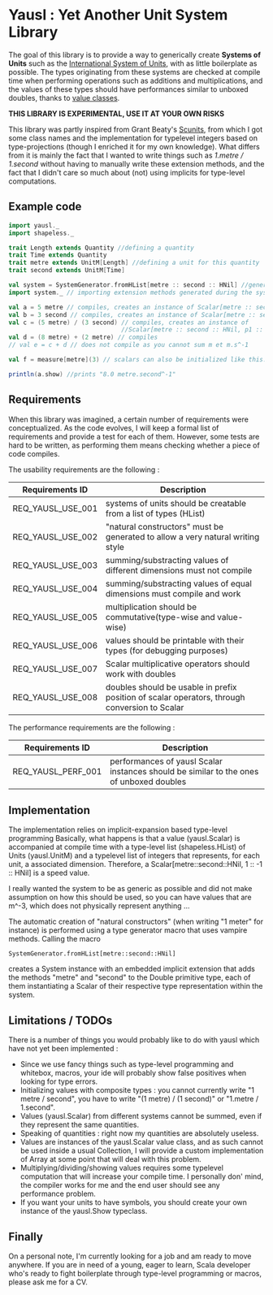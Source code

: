 
# Yausl : Yet Another Unit System Library

The goal of this library is to provide a way to generically create **Systems of Units** such as the 
[International System of Units](http://en.wikipedia.org/wiki/International_System_of_Units), with as little
boilerplate as possible. The types originating from these systems are checked at compile time when
performing operations such as additions and multiplications, and the values of these types should have 
performances similar to unboxed doubles, thanks to [value classes](http://docs.scala-lang.org/overviews/core/value-classes.html). 

**THIS LIBRARY IS EXPERIMENTAL, USE IT AT YOUR OWN RISKS**

This library was partly inspired from Grant Beaty's [Scunits](https://github.com/gbeaty/scunits), from which I 
got some class names and the implementation for typelevel integers based on type-projections (though I enriched it 
for my own knowledge). What differs from it is mainly the fact that I wanted to write things such as 
*1.metre / 1.second* without having to manually write these extension methods, 
and the fact that I didn't care so much about (not) using implicits for type-level computations. 

## Example code 


```scala 
import yausl._ 
import shapeless._

trait Length extends Quantity //defining a quantity
trait Time extends Quantity
trait metre extends UnitM[Length] //defining a unit for this quantity
trait second extends UnitM[Time]

val system = SystemGenerator.fromHList[metre :: second :: HNil] //generating a system of units
import system._ // importing extension methods generated during the system creation. 

val a = 5 metre // compiles, creates an instance of Scalar[metre :: second :: HNil, p1 :: _0 :: HNil]
val b = 3 second // compiles, creates an instance of Scalar[metre :: second :: HNil, _0 :: p1 :: HNil]
val c = (5 metre) / (3 second) // compiles, creates an instance of 
                               //Scalar[metre :: second :: HNil, p1 :: n1 :: HNil]  
val d = (8 metre) + (2 metre) // compiles
// val e = c + d // does not compile as you cannot sum m et m.s^-1

val f = measure[metre](3) // scalars can also be initialized like this.  

println(a.show) //prints "8.0 metre.second^-1" 
```


## Requirements 

When this library was imagined, a certain number of requirements were conceptualized. As the code evolves, 
I will keep a formal list of requirements and provide a test for each of them. However, some tests 
are hard to be written, as performing them means checking whether a piece of code compiles. 


The usability requirements are the following : 


Requirements ID   | Description
------------------| ----------------------------------------------------------------
REQ_YAUSL_USE_001 | systems of units should be creatable from a list of types (HList)                        
REQ_YAUSL_USE_002 | "natural constructors" must be generated to allow a very natural writing style 
REQ_YAUSL_USE_003 | summing/substracting values of different dimensions must not compile                
REQ_YAUSL_USE_004 | summing/substracting values of equal dimensions must compile and work               
REQ_YAUSL_USE_005 | multiplication should be commutative(type-wise and value-wise)
REQ_YAUSL_USE_006 | values should be printable with their types (for debugging purposes)
REQ_YAUSL_USE_007 | Scalar multiplicative operators should work with doubles                 
REQ_YAUSL_USE_008 | doubles should be usable in prefix position of scalar operators, through conversion to Scalar          


The performance requirements are the following : 


Requirements ID    | Description
-------------------|-----------------------------------------------------------------
REQ_YAUSL_PERF_001 | performances of yausl Scalar instances should be similar to the ones of unboxed doubles  
              
## Implementation

The implementation relies on implicit-expansion based type-level programming 
Basically, what happens is that a value (yausl.Scalar) is accompanied at compile 
time with a type-level list (shapeless.HList) of Units (yausl.UnitM) and a typelevel list of integers that represents, 
for each unit, a associated dimension. Therefore, a Scalar[metre::second::HNil, 1 :: -1 :: HNil] is a speed value. 

I really wanted the system to be as generic as possible and did not make assumption on how this should be used, 
so you can have values that are m^-3, which does not physically represent anything ... 

The automatic creation of "natural constructors" (when writing "1 meter" for instance) is performed using a 
type generator macro that uses vampire methods. Calling the macro 

    SystemGenerator.fromHList[metre::second::HNil]
    
creates a System instance with an embedded implicit extension that adds the methods "metre" and "second" to the 
Double primitive type, each of them instantiating a Scalar of their respective type representation within the
system. 

## Limitations / TODOs 

There is a number of things you would probably like to do with yausl which have not yet been implemented : 

- Since we use fancy things such as type-level programming and whitebox, macros, your ide will probably show 
false positives when looking for type errors.
- Initializing values with composite types : you cannot currently write "1 metre / second", you have 
to write "(1 metre) / (1 second)" or "1.metre / 1.second". 
- Values (yausl.Scalar) from different systems cannot be summed, even if they represent the same quantities.
- Speaking of quantities : right now my quantities are absolutely useless. 
- Values are instances of the yausl.Scalar value class, and as such cannot be used inside a usual Collection, 
I will provide a custom implementation of Array at some point that will deal with this problem.  
- Multiplying/dividing/showing values requires some typelevel computation that will increase your 
compile time. I personally don' mind, the compiler works for me and the end user should see any performance problem.
- If you want your units to have symbols, you should create your own instance of the yausl.Show typeclass. 

## Finally 

On a personal note, I'm currently looking for a job and am ready to move anywhere. 
If you are in need of a young, eager to learn, Scala developer who's ready to fight boilerplate through 
type-level programming or macros, please ask me for a CV. 



      
                
                  